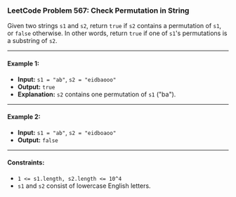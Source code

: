### LeetCode Problem 567: Check Permutation in String

Given two strings `s1` and `s2`, return `true` if `s2` contains a permutation of `s1`, or `false` otherwise. In other words, return `true` if one of `s1`'s permutations is a substring of `s2`.

---

#### Example 1:

- **Input:** `s1 = "ab"`, `s2 = "eidbaooo"`
- **Output:** `true`
- **Explanation:** `s2` contains one permutation of `s1` ("ba").

---

#### Example 2:

- **Input:** `s1 = "ab"`, `s2 = "eidboaoo"`
- **Output:** `false`

---

#### Constraints:

- `1 <= s1.length, s2.length <= 10^4`
- `s1` and `s2` consist of lowercase English letters.
